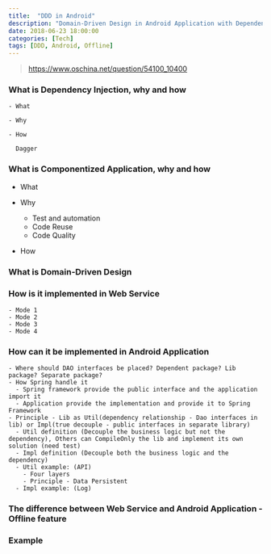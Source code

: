 ```yaml
---
title:  "DDD in Android"
description: "Domain-Driven Design in Android Application with Dependency Injection and Offline"
date: 2018-06-23 18:00:00
categories: [Tech]
tags: [DDD, Android, Offline]
---
```


> https://www.oschina.net/question/54100_10400

### What is Dependency Injection, why and how

    - What

    - Why

    - How

      Dagger

### What is Componentized Application, why and how

   - What

   - Why

     * Test and automation
     * Code Reuse
     * Code Quality

   - How

### What is Domain-Driven Design

### How is it implemented in Web Service

    - Mode 1
    - Mode 2
    - Mode 3
    - Mode 4

### How can it be implemented in Android Application



    - Where should DAO interfaces be placed? Dependent package? Lib package? Separate package?
    - How Spring handle it
      - Spring framework provide the public interface and the application import it
      - Application provide the implementation and provide it to Spring Framework
    - Principle - Lib as Util(dependency relationship - Dao interfaces in lib) or Impl(true decouple - public interfaces in separate library)
      - Util definition (Decouple the business logic but not the dependency), Others can CompileOnly the lib and implement its own solution (need test)
      - Impl definition (Decouple both the business logic and the dependency)
      - Util example: (API)
        - Four layers
        - Principle - Data Persistent
      - Impl example: (Log)

### The difference between Web Service and Android Application - Offline feature

### Example



